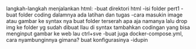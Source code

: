 langkah-langkah menjalankan html:
-buat direktori html 
-isi folder pert1
-buat folder coding dalamnya ada latihan dan tugas
-cara masukin image atau gambar ke syntax nya buat folder terserah apa aja namanya lalu drop img ke folder yg sudah dibuat llau di syntax tambahkan codingan yang bisa menginput gambar ke web lau ctrl+sve
-buat juga docker-compose.yml, cara nyambunginnya gimana? buat konfigurasinya
-idupin